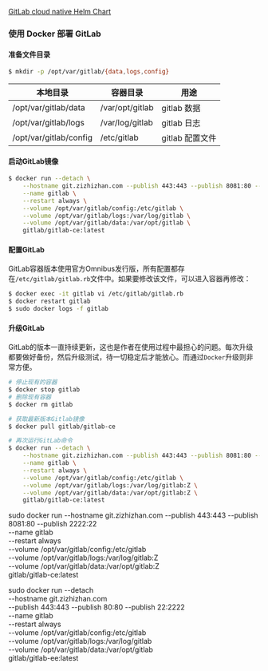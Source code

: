[GitLab cloud native Helm Chart](https://docs.gitlab.com/charts/)

### 使用 Docker 部署 GitLab

#### 准备文件目录

```bash
$ mkdir -p /opt/var/gitlab/{data,logs,config}
```

| 本地目录               | 容器目录        | 用途            |
| ---------------------- | --------------- | --------------- |
| /opt/var/gitlab/data   | /var/opt/gitlab | gitlab 数据     |
| /opt/var/gitlab/logs   | /var/log/gitlab | gitlab 日志     |
| /opt/var/gitlab/config | /etc/gitlab     | gitlab 配置文件 |

#### 启动GitLab镜像

```bash
$ docker run --detach \
    --hostname git.zizhizhan.com --publish 443:443 --publish 8081:80 --publish 2222:22 \
    --name gitlab \
    --restart always \
    --volume /opt/var/gitlab/config:/etc/gitlab \
    --volume /opt/var/gitlab/logs:/var/log/gitlab \
    --volume /opt/var/gitlab/data:/var/opt/gitlab \
    gitlab/gitlab-ce:latest
```

#### 配置GitLab

GitLab容器版本使用官方Omnibus发行版，所有配置都存在`/etc/gitlab/gitlab.rb`文件中。如果要修改该文件，可以进入容器再修改：

```bash
$ docker exec -it gitlab vi /etc/gitlab/gitlab.rb
$ docker restart gitlab
$ sudo docker logs -f gitlab
```

#### 升级GitLab

GitLab的版本一直持续更新，这也是作者在使用过程中最担心的问题。每次升级都要做好备份，然后升级测试，待一切稳定后才能放心。而通过`Docker`升级则非常方便。

```bash
# 停止现有的容器
$ docker stop gitlab
# 删除现有容器
$ docker rm gitlab

# 获取最新版本Gitlab镜像
$ docker pull gitlab/gitlab-ce

# 再次运行GitLab命令
$ docker run --detach \
    --hostname git.zizhizhan.com --publish 443:443 --publish 8081:80 --publish 2222:22 \
    --name gitlab \
    --restart always \
    --volume /opt/var/gitlab/config:/etc/gitlab \
    --volume /opt/var/gitlab/logs:/var/log/gitlab:Z \
    --volume /opt/var/gitlab/data:/var/opt/gitlab:Z \
    gitlab/gitlab-ce:latest
```

sudo docker run --hostname git.zizhizhan.com --publish 443:443 --publish 8081:80 --publish 2222:22 \
    --name gitlab \
    --restart always \
    --volume /opt/var/gitlab/config:/etc/gitlab \
    --volume /opt/var/gitlab/logs:/var/log/gitlab:Z \
    --volume /opt/var/gitlab/data:/var/opt/gitlab:Z \
    gitlab/gitlab-ce:latest



sudo docker run --detach \
    --hostname git.zizhizhan.com \
    --publish 443:443 --publish 80:80 --publish 22:2222 \
    --name gitlab \
    --restart always \
    --volume /opt/var/gitlab/config:/etc/gitlab \
    --volume /opt/var/gitlab/logs:/var/log/gitlab \
    --volume /opt/var/gitlab/data:/var/opt/gitlab \
    gitlab/gitlab-ee:latest